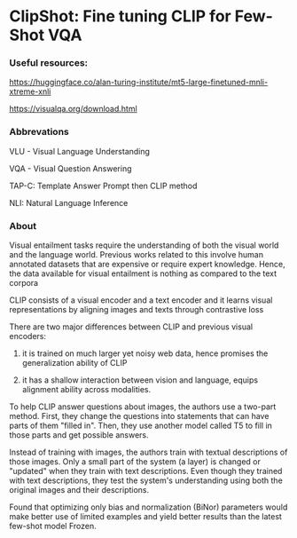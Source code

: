 # ClipShot: Fine tuning CLIP for Few-Shot VQA


### Useful resources:

https://huggingface.co/alan-turing-institute/mt5-large-finetuned-mnli-xtreme-xnli

https://visualqa.org/download.html

### Abbrevations

VLU - Visual Language Understanding

VQA - Visual Question Answering

TAP-C: Template Answer Prompt then CLIP method

NLI: Natural Language Inference

### About

Visual entailment tasks require the understanding of both the visual world and the language world. Previous works related to this involve human annotated datasets that are expensive or require expert knowledge. Hence, the data available for visual entailment is nothing as compared to the text corpora

CLIP consists of a visual encoder and a text encoder and it learns visual representations by aligning images and texts through contrastive loss

There are two major differences between CLIP and previous visual encoders: 

1) it is trained on much larger yet noisy web data, hence promises the generalization ability of CLIP 

2) it has a shallow interaction between vision and language, equips alignment ability across modalities.

To help CLIP answer questions about images, the authors use a two-part method. First, they change the questions into statements that can have parts of them "filled in". Then, they use another model called T5 to fill in those parts and get possible answers.

Instead of training with images, the authors train with textual descriptions of those images. Only a small part of the system (a layer) is changed or "updated" when they train with text descriptions. Even though they trained with text descriptions, they test the system's understanding using both the original images and their descriptions.

Found that optimizing only bias and normalization (BiNor) parameters would make better use of
limited examples and yield better results than the latest few-shot model Frozen.
